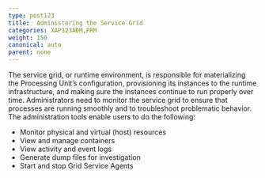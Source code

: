 ```yaml
---
type: post123
title:  Administering the Service Grid
categories: XAP123ADM,PRM
weight: 150
canonical: auto
parent: none
---
```


The service grid, or runtime environment, is responsible for materializing the Processing Unit’s configuration, provisioning its instances to the runtime infrastructure, and making sure the instances continue to run properly over time. Administrators need to monitor the service grid to ensure that processes are running smoothly and to troubleshoot problematic behavior. The administration tools enable users to do the following:

- Monitor physical and virtual (host) resources
- View and manage containers
- View activity and event logs
- Generate dump files for investigation
- Start and stop Grid Service Agents
